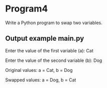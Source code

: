# Program4
Write a Python program to swap two variables.

## Output example main.py
Enter the value of the first variable (a): Cat

Enter the value of the second variable (b): Dog

Original values: a = Cat, b = Dog

Swapped values: a = Dog, b = Cat